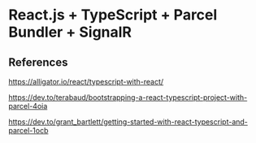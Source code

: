 # React.js + TypeScript + Parcel Bundler + SignalR

## References

https://alligator.io/react/typescript-with-react/

https://dev.to/terabaud/bootstrapping-a-react-typescript-project-with-parcel-4oia

https://dev.to/grant_bartlett/getting-started-with-react-typescript-and-parcel-1ocb

